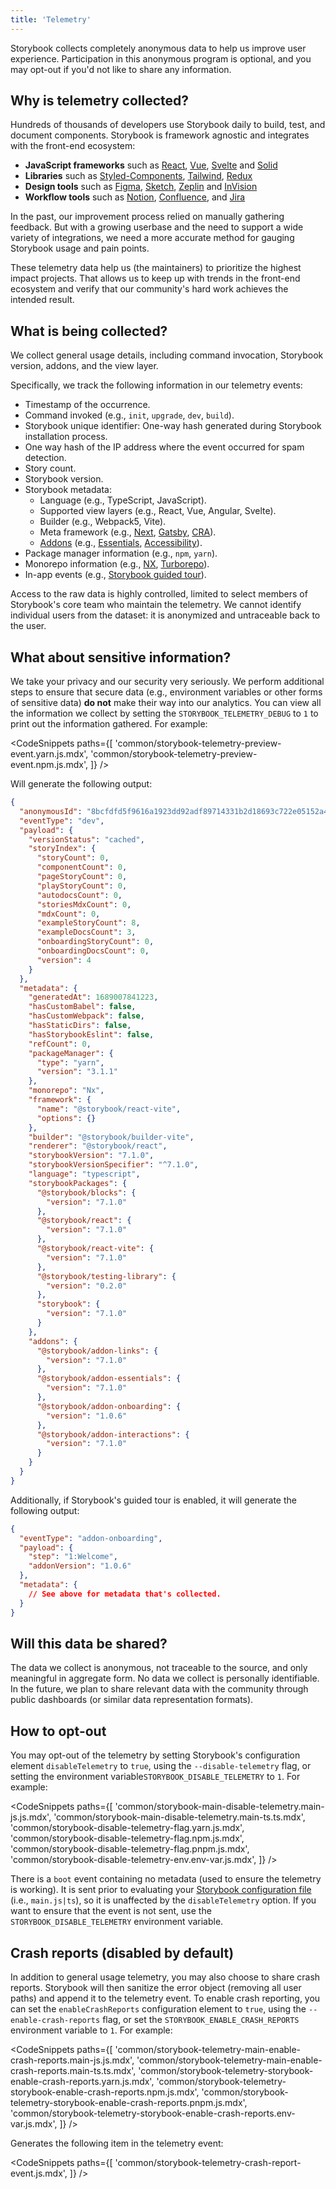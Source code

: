 ```yaml
---
title: 'Telemetry'
---
```


Storybook collects completely anonymous data to help us improve user experience. Participation in this anonymous program is optional, and you may opt-out if you'd not like to share any information.

## Why is telemetry collected?

Hundreds of thousands of developers use Storybook daily to build, test, and document components. Storybook is framework agnostic and integrates with the front-end ecosystem:

- **JavaScript frameworks** such as [React](https://reactjs.org/), [Vue](https://vuejs.org/), [Svelte](https://svelte.dev/) and [Solid](https://www.solidjs.com/)
- **Libraries** such as [Styled-Components](https://styled-components.com/), [Tailwind](https://tailwindcss.com/), [Redux](https://redux.js.org/)
- **Design tools** such as [Figma](https://figma.com/), [Sketch](https://www.sketch.com/), [Zeplin](https://zeplin.io/) and [InVision](https://www.invisionapp.com/)
- **Workflow tools** such as [Notion](https://www.notion.so/product), [Confluence](https://www.atlassian.com/software/confluence), and [Jira](https://www.atlassian.com/software/jira)

In the past, our improvement process relied on manually gathering feedback. But with a growing userbase and the need to support a wide variety of integrations, we need a more accurate method for gauging Storybook usage and pain points.

These telemetry data help us (the maintainers) to prioritize the highest impact projects. That allows us to keep up with trends in the front-end ecosystem and verify that our community's hard work achieves the intended result.

## What is being collected?

We collect general usage details, including command invocation, Storybook version, addons, and the view layer.

Specifically, we track the following information in our telemetry events:

- Timestamp of the occurrence.
- Command invoked (e.g., `init`, `upgrade`, `dev`, `build`).
- Storybook unique identifier: One-way hash generated during Storybook installation process.
- One way hash of the IP address where the event occurred for spam detection.
- Story count.
- Storybook version.
- Storybook metadata:
  - Language (e.g., TypeScript, JavaScript).
  - Supported view layers (e.g., React, Vue, Angular, Svelte).
  - Builder (e.g., Webpack5, Vite).
  - Meta framework (e.g., [Next](https://nextjs.org/), [Gatsby](https://www.gatsbyjs.com/), [CRA](https://create-react-app.dev/)).
  - [Addons](https://storybook.js.org/integrations) (e.g., [Essentials](../essentials/index.md), [Accessibility](https://storybook.js.org/addons/@storybook/addon-a11y/)).
- Package manager information (e.g., `npm`, `yarn`).
- Monorepo information (e.g., [NX](https://nx.dev/), [Turborepo](https://turborepo.org/)).
- In-app events (e.g., [Storybook guided tour](https://github.com/storybookjs/addon-onboarding)).

Access to the raw data is highly controlled, limited to select members of Storybook's core team who maintain the telemetry. We cannot identify individual users from the dataset: it is anonymized and untraceable back to the user.

## What about sensitive information?

We take your privacy and our security very seriously. We perform additional steps to ensure that secure data (e.g., environment variables or other forms of sensitive data) **do not** make their way into our analytics. You can view all the information we collect by setting the `STORYBOOK_TELEMETRY_DEBUG` to `1` to print out the information gathered. For example:

<!-- prettier-ignore-start -->

<CodeSnippets
  paths={[
    'common/storybook-telemetry-preview-event.yarn.js.mdx',
    'common/storybook-telemetry-preview-event.npm.js.mdx',
  ]}
/>

<!-- prettier-ignore-end -->

Will generate the following output:

```json
{
  "anonymousId": "8bcfdfd5f9616a1923dd92adf89714331b2d18693c722e05152a47f8093392bb",
  "eventType": "dev",
  "payload": {
    "versionStatus": "cached",
    "storyIndex": {
      "storyCount": 0,
      "componentCount": 0,
      "pageStoryCount": 0,
      "playStoryCount": 0,
      "autodocsCount": 0,
      "storiesMdxCount": 0,
      "mdxCount": 0,
      "exampleStoryCount": 8,
      "exampleDocsCount": 3,
      "onboardingStoryCount": 0,
      "onboardingDocsCount": 0,
      "version": 4
    }
  },
  "metadata": {
    "generatedAt": 1689007841223,
    "hasCustomBabel": false,
    "hasCustomWebpack": false,
    "hasStaticDirs": false,
    "hasStorybookEslint": false,
    "refCount": 0,
    "packageManager": {
      "type": "yarn",
      "version": "3.1.1"
    },
    "monorepo": "Nx",
    "framework": {
      "name": "@storybook/react-vite",
      "options": {}
    },
    "builder": "@storybook/builder-vite",
    "renderer": "@storybook/react",
    "storybookVersion": "7.1.0",
    "storybookVersionSpecifier": "^7.1.0",
    "language": "typescript",
    "storybookPackages": {
      "@storybook/blocks": {
        "version": "7.1.0"
      },
      "@storybook/react": {
        "version": "7.1.0"
      },
      "@storybook/react-vite": {
        "version": "7.1.0"
      },
      "@storybook/testing-library": {
        "version": "0.2.0"
      },
      "storybook": {
        "version": "7.1.0"
      }
    },
    "addons": {
      "@storybook/addon-links": {
        "version": "7.1.0"
      },
      "@storybook/addon-essentials": {
        "version": "7.1.0"
      },
      "@storybook/addon-onboarding": {
        "version": "1.0.6"
      },
      "@storybook/addon-interactions": {
        "version": "7.1.0"
      }
    }
  }
}
```

Additionally, if Storybook's guided tour is enabled, it will generate the following output:

```json
{
  "eventType": "addon-onboarding",
  "payload": {
    "step": "1:Welcome",
    "addonVersion": "1.0.6"
  },
  "metadata": {
    // See above for metadata that's collected.
  }
}
```

## Will this data be shared?

The data we collect is anonymous, not traceable to the source, and only meaningful in aggregate form. No data we collect is personally identifiable.
In the future, we plan to share relevant data with the community through public dashboards (or similar data representation formats).

## How to opt-out

You may opt-out of the telemetry by setting Storybook's configuration element `disableTelemetry` to `true`, using the `--disable-telemetry` flag, or setting the environment variable`STORYBOOK_DISABLE_TELEMETRY` to `1`. For example:

<!-- prettier-ignore-start -->

<CodeSnippets
  paths={[
    'common/storybook-main-disable-telemetry.main-js.js.mdx',
    'common/storybook-main-disable-telemetry.main-ts.ts.mdx',
    'common/storybook-disable-telemetry-flag.yarn.js.mdx',
    'common/storybook-disable-telemetry-flag.npm.js.mdx',
    'common/storybook-disable-telemetry-flag.pnpm.js.mdx',
    'common/storybook-disable-telemetry-env.env-var.js.mdx',
  ]}
/>

<!-- prettier-ignore-end -->

<Callout variant="info" icon="💡">

There is a `boot` event containing no metadata (used to ensure the telemetry is working). It is sent prior to evaluating your [Storybook configuration file](../api/main-config.md) (i.e., `main.js|ts`), so it is unaffected by the `disableTelemetry` option. If you want to ensure that the event is not sent, use the `STORYBOOK_DISABLE_TELEMETRY` environment variable.

</Callout>

## Crash reports (disabled by default)

In addition to general usage telemetry, you may also choose to share crash reports. Storybook will then sanitize the error object (removing all user paths) and append it to the telemetry event. To enable crash reporting, you can set the `enableCrashReports` configuration element to `true`, using the `--enable-crash-reports` flag, or set the `STORYBOOK_ENABLE_CRASH_REPORTS` environment variable to `1`. For example:

<!-- prettier-ignore-start -->

<CodeSnippets
  paths={[
    'common/storybook-telemetry-main-enable-crash-reports.main-js.js.mdx',
    'common/storybook-telemetry-main-enable-crash-reports.main-ts.ts.mdx',
    'common/storybook-telemetry-storybook-enable-crash-reports.yarn.js.mdx',
    'common/storybook-telemetry-storybook-enable-crash-reports.npm.js.mdx',
    'common/storybook-telemetry-storybook-enable-crash-reports.pnpm.js.mdx',
    'common/storybook-telemetry-storybook-enable-crash-reports.env-var.js.mdx',
  ]}
/>

<!-- prettier-ignore-end -->

Generates the following item in the telemetry event:

<!-- prettier-ignore-start -->

<CodeSnippets
  paths={[
    'common/storybook-telemetry-crash-report-event.js.mdx',
  ]}
/>

<!-- prettier-ignore-end -->
